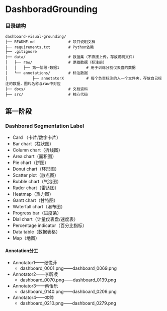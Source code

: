# DashboradGrounding

### 目录结构

```
dashboard-visual-grounding/
├── README.md               # 项目说明文档
├── requirements.txt        # Python依赖
├── .gitignore
├── data/                   # 数据集（不直接上传，存放说明文件）
│   ├── raw/                # 原始数据（标注前）
│ 	│ 	├── 第一阶段-数据1			# 用于训练分割仪表盘的数据
│   └── annotations/        # 标注数据
│ 			├── annotatorX			# 每个负责标注的人一个文件夹，存放自己标注的数据，图片名称与raw中对应
├── docs/                   # 文档资料
├── src/                    # 核心代码
```

## 第一阶段

### Dashborad Segmentation Label

- Card （卡片/数字卡片）
- Bar chart（柱状图）
- Column chart（折线图）
- Area chart（面积图）
- Pie chart（饼图）
- Donut chart（环形图）
- Scatter plot（散点图）
- Bubble chart（气泡图）
- Rader chart（雷达图）
- Heatmap（热力图）
- Gantt chart（甘特图）
- Waterfall chart（瀑布图）
- Progress bar（进度条）
- Dial chart（计量仪表盘/速度表）
- Percentage indicator（百分比指标）
- Data table（数据表格）
- Map（地图）

#### Annotation分工

- Annotator1——张悦菲
  - dashboard_0001.png——dashboard_0069.png
- Annotator2——李昕凌
  - dashboard_0070.png——dashboard_0139.png
- Annotator3——蔡怡乐
  - dashboard_0140.png——dashboard_0209.png
- Annotator4——本帅
  - dashboard_0210.png——dashboard_0279.png
